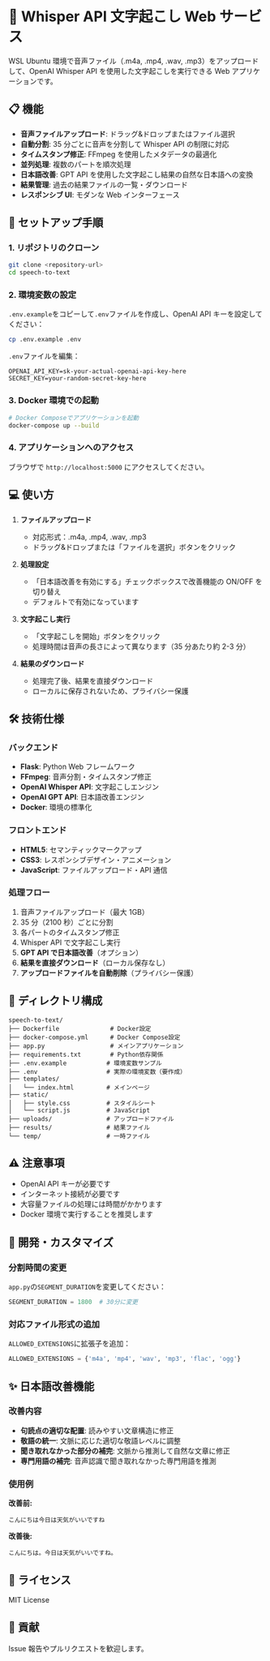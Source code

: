 # 🎤 Whisper API 文字起こし Web サービス

WSL Ubuntu 環境で音声ファイル（.m4a, .mp4, .wav, .mp3）をアップロードして、OpenAI Whisper API を使用した文字起こしを実行できる Web アプリケーションです。

## 📋 機能

- **音声ファイルアップロード**: ドラッグ&ドロップまたはファイル選択
- **自動分割**: 35 分ごとに音声を分割して Whisper API の制限に対応
- **タイムスタンプ修正**: FFmpeg を使用したメタデータの最適化
- **並列処理**: 複数のパートを順次処理
- **日本語改善**: GPT API を使用した文字起こし結果の自然な日本語への変換
- **結果管理**: 過去の結果ファイルの一覧・ダウンロード
- **レスポンシブ UI**: モダンな Web インターフェース

## 🚀 セットアップ手順

### 1. リポジトリのクローン

```bash
git clone <repository-url>
cd speech-to-text
```

### 2. 環境変数の設定

`.env.example`をコピーして`.env`ファイルを作成し、OpenAI API キーを設定してください：

```bash
cp .env.example .env
```

`.env`ファイルを編集：

```env
OPENAI_API_KEY=sk-your-actual-openai-api-key-here
SECRET_KEY=your-random-secret-key-here
```

### 3. Docker 環境での起動

```bash
# Docker Composeでアプリケーションを起動
docker-compose up --build
```

### 4. アプリケーションへのアクセス

ブラウザで `http://localhost:5000` にアクセスしてください。

## 💻 使い方

1. **ファイルアップロード**

   - 対応形式：.m4a, .mp4, .wav, .mp3
   - ドラッグ&ドロップまたは「ファイルを選択」ボタンをクリック

2. **処理設定**

   - 「日本語改善を有効にする」チェックボックスで改善機能の ON/OFF を切り替え
   - デフォルトで有効になっています

3. **文字起こし実行**

   - 「文字起こしを開始」ボタンをクリック
   - 処理時間は音声の長さによって異なります（35 分あたり約 2-3 分）

4. **結果のダウンロード**
   - 処理完了後、結果を直接ダウンロード
   - ローカルに保存されないため、プライバシー保護

## 🛠 技術仕様

### バックエンド

- **Flask**: Python Web フレームワーク
- **FFmpeg**: 音声分割・タイムスタンプ修正
- **OpenAI Whisper API**: 文字起こしエンジン
- **OpenAI GPT API**: 日本語改善エンジン
- **Docker**: 環境の標準化

### フロントエンド

- **HTML5**: セマンティックマークアップ
- **CSS3**: レスポンシブデザイン・アニメーション
- **JavaScript**: ファイルアップロード・API 通信

### 処理フロー

1. 音声ファイルアップロード（最大 1GB）
2. 35 分（2100 秒）ごとに分割
3. 各パートのタイムスタンプ修正
4. Whisper API で文字起こし実行
5. **GPT API で日本語改善**（オプション）
6. **結果を直接ダウンロード**（ローカル保存なし）
7. **アップロードファイルを自動削除**（プライバシー保護）

## 📁 ディレクトリ構成

```
speech-to-text/
├── Dockerfile              # Docker設定
├── docker-compose.yml      # Docker Compose設定
├── app.py                  # メインアプリケーション
├── requirements.txt        # Python依存関係
├── .env.example           # 環境変数サンプル
├── .env                   # 実際の環境変数（要作成）
├── templates/
│   └── index.html         # メインページ
├── static/
│   ├── style.css          # スタイルシート
│   └── script.js          # JavaScript
├── uploads/               # アップロードファイル
├── results/               # 結果ファイル
└── temp/                  # 一時ファイル
```

## ⚠️ 注意事項

- OpenAI API キーが必要です
- インターネット接続が必要です
- 大容量ファイルの処理には時間がかかります
- Docker 環境で実行することを推奨します

## 🔧 開発・カスタマイズ

### 分割時間の変更

`app.py`の`SEGMENT_DURATION`を変更してください：

```python
SEGMENT_DURATION = 1800  # 30分に変更
```

### 対応ファイル形式の追加

`ALLOWED_EXTENSIONS`に拡張子を追加：

```python
ALLOWED_EXTENSIONS = {'m4a', 'mp4', 'wav', 'mp3', 'flac', 'ogg'}
```

## ✨ 日本語改善機能

### 改善内容

- **句読点の適切な配置**: 読みやすい文章構造に修正
- **敬語の統一**: 文脈に応じた適切な敬語レベルに調整
- **聞き取れなかった部分の補完**: 文脈から推測して自然な文章に修正
- **専門用語の補完**: 音声認識で聞き取れなかった専門用語を推測

### 使用例

**改善前:**

```
こんにちは今日は天気がいいですね
```

**改善後:**

```
こんにちは。今日は天気がいいですね。
```

## 📄 ライセンス

MIT License

## 🤝 貢献

Issue 報告やプルリクエストを歓迎します。
